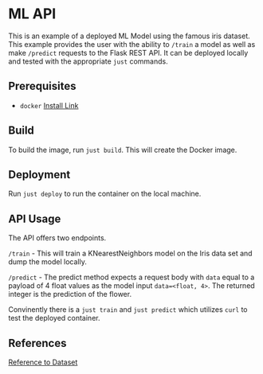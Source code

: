 # ML API

This is an example of a deployed ML Model using the famous iris dataset. This example provides the user with the ability to `/train` a model as well as make `/predict` requests to the Flask REST API. It can be deployed locally and tested with the appropriate `just` commands.

## Prerequisites 

- `docker` [Install Link](https://docs.docker.com/engine/install/)

## Build

To build the image, run `just build`. This will create the Docker image. 

## Deployment

Run `just deploy` to run the container on the local machine.

## API Usage

The API offers two endpoints.

`/train` - This will train a KNearestNeighbors model on the Iris data set and dump the model locally.

`/predict` - The predict method expects a request body with `data` equal to a payload of 4 float values as the model input `data=<float, 4>`. The returned integer is the prediction of the flower.

Convinently there is a `just train` and `just predict` which utilizes `curl` to test the deployed container.

## References

[Reference to Dataset](https://en.wikipedia.org/wiki/Iris_flower_data_set)

